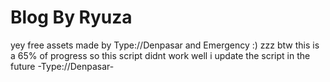 # Blog By Ryuza
yey free assets made by Type://Denpasar and Emergency :)
zzz
btw this is a 65% of progress 
so this script didnt work well
i update the script in the future
-Type://Denpasar-
